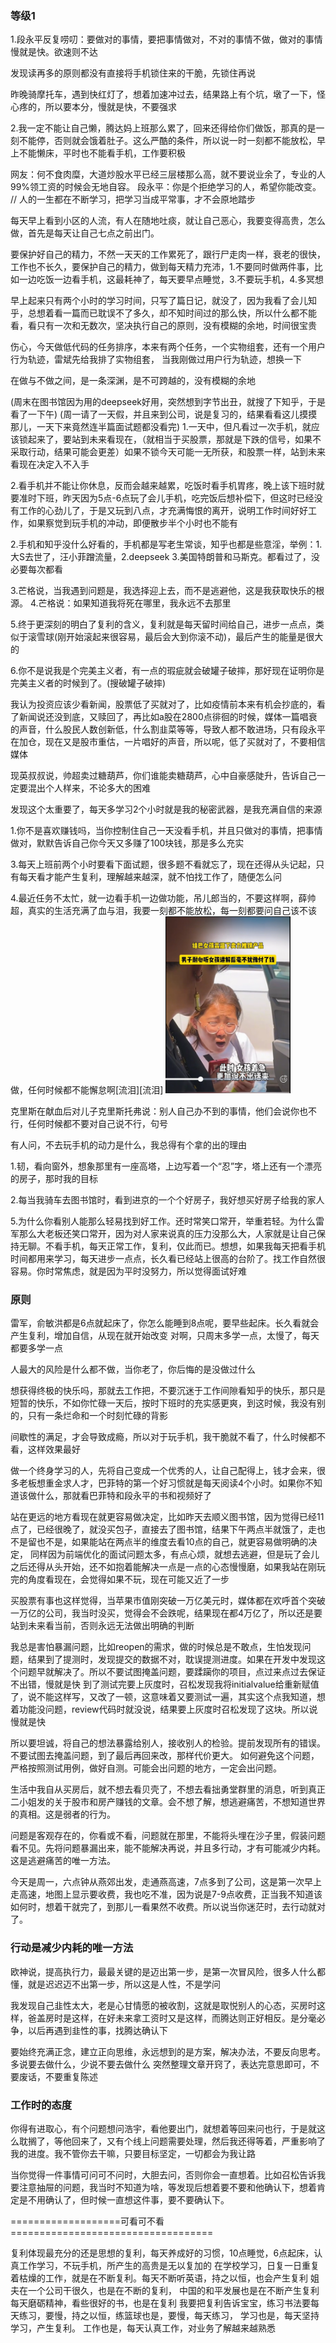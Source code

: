 

### 等级1
1.段永平反复唠叨：要做对的事情，要把事情做对，不对的事情不做，做对的事情慢就是快。欲速则不达

发现读再多的原则都没有直接将手机锁住来的干脆，先锁住再说

昨晚骑摩托车，遇到快红灯了，想着加速冲过去，结果路上有个坑，墩了一下，怪心疼的，所以要本分，慢就是快，不要强求

2.我一定不能让自己懒，腾达妈上班那么累了，回来还得给你们做饭，那真的是一刻不能停，否则就会饿着肚子。这么严酷的条件，所以说一时一刻都不能放松，早上不能懒床，平时也不能看手机，工作要积极


网友：何不食肉糜，大道炒股水平已经三层楼那么高，就不要说业余了，专业的人99%领工资的时候会无地自容。
段永平：你是个拒绝学习的人，希望你能改变。
// 人的一生都在不断学习，把学习当成平常事，才不会原地踏步

每天早上看到小区的人流，有人在随地吐痰，就让自己恶心，我要变得高贵，怎么做，首先是每天让自己七点之前出门。

要保护好自己的精力，不然一天天的工作累死了，跟行尸走肉一样，衰老的很快，工作也不长久，要保护自己的精力，做到每天精力充沛，1.不要同时做两件事，比如一边吃饭一边看手机，这最耗神了，每天要早点睡觉，3.不要玩手机，4.多冥想

早上起来只有两个小时的学习时间，只写了篇日记，就没了，因为我看了会儿知乎，总想着看一篇而已耽误不了多久，却不知时间过的那么快，所以什么都不能看，看只有一次和无数次，坚决执行自己的原则，没有模糊的余地，时间很宝贵



伤心，今天做低代码的任务排序，本来有两个任务，一个实物组套，还有一个用户行为轨迹，雷斌先给我排了实物组套，
当我刚做过用户行为轨迹，想换一下

在做与不做之间，是一条深渊，是不可跨越的，没有模糊的余地

(周末在图书馆因为用的deepseek好用，突然想到字节出丑，就搜了下知乎，于是看了一下午)
(周一请了一天假，并且来到公司，说是复习的，结果看看这儿摸摸那儿，一天下来竟然连半篇面试题都没看完)
1.一天中，但凡看过一次手机，就应该锁起来了，要站到未来看现在，（就相当于买股票，那就是下跌的信号，如果不采取行动，结果可能会更差）如果不锁今天可能一无所获，和股票一样，站到未来看现在决定入不入手

2.看手机并不能让你休息，反而会越来越累，吃饭时看手机胃疼，晚上该下班时就要准时下班，昨天因为5点-6点玩了会儿手机，吃完饭后想补偿下，但这时已经没有工作的心劲儿了，于是又玩到八点，才充满悔恨的离开，说明工作时间好好工作，如果察觉到玩手机的冲动，即便散步半个小时也不能有

2.手机和知乎没什么好看的，手机都是写老生常谈，知乎也都是些意淫，举例：1.大S去世了，汪小菲蹭流量，2.deepseek  3.美国特朗普和马斯克。都看过了，没必要每次都看

3.芒格说，当我遇到问题是，我选择迎上去，而不是逃避他，这是我获取快乐的根源。
4.芒格说：如果知道我将死在哪里，我永远不去那里

5.终于更深刻的明白了复利的含义，复利就是每天留时间给自己，进步一点点，类似于滚雪球(刚开始滚起来很容易，最后会大到你滚不动)，最后产生的能量是很大的

6.你不是说我是个完美主义者，有一点的瑕疵就会破罐子破摔，那好现在证明你是完美主义者的时候到了。(搜破罐子破摔)


我认为投资应该少看新闻，股票低了买就对了，比如疫情前本来有机会抄底的，看了新闻说还没到底，又赎回了，再比如a股在2800点徘徊的时候，媒体一篇唱衰的声音，什么股民人数创新低，什么割韭菜等等，导致人都不敢进场，只有段永平在加仓，现在又是股市重估，一片唱好的声音，所以呢，低了买就对了，不要相信媒体

现英叔叔说，帅超卖过糖葫芦，你们谁能卖糖葫芦，心中自豪感陡升，告诉自己一定要混出个人样来，不论多大的困难


发现这个太重要了，每天多学习2个小时就是我的秘密武器，是我充满自信的来源

1.你不是喜欢赚钱吗，当你控制住自己一天没看手机，并且只做对的事情，把事情做对，默默告诉自己你今天又多赚了100块钱，那是多么充实



3.每天上班前两个小时要看下面试题，很多题不看就忘了，现在还得从头记起，只有每天看才能产生复利，理解越来越深，就不怕找工作了，随便怎么问

4.最近任务不太忙，就一边看手机一边做功能，吊儿郎当的，不要这样啊，薛帅超，真实的生活充满了血与泪，我要一刻都不能放松，每一刻都要问自己该不该做，任何时候都不能懈怠啊[流泪][流泪]
<img src="assets/image-4.png"  width='200px' />

克里斯在献血后对儿子克里斯托弗说：别人自己办不到的事情，他们会说你也不行，任何时候都不要对自己说不行，句号

有人问，不去玩手机的动力是什么，我总得有个拿的出的理由

1.韧，看向窗外，想象那里有一座高塔，上边写着一个“忍”字，塔上还有一个漂亮的房子，那时我的目标

2.每当我骑车去图书馆时，看到进京的一个个好房子，我好想买好房子给我的家人





5.为什么你看别人能那么轻易找到好工作。还时常笑口常开，举重若轻。为什么雷军那么大老板还笑口常开，因为对人家来说真的压力没那么大，人家就是让自己保持无聊。不看手机，每天正常工作，复利，仅此而已。想想，如果我每天把看手机时间都用来学习，每天进步一点点，长久看已经站上很高的台阶了。找工作自然很容易。你时常焦虑，就是因为平时没努力，所以觉得面试好难


### 原则
雷军，俞敏洪都是6点就起床了，你怎么能睡到8点呢，要早些起床。长久看就会产生复利，增加自信，从现在就开始改变
对啊，只周末多学一点，太慢了，每天都要多学一点


人最大的风险是什么都不做，当你老了，你后悔的是没做过什么

想获得终极的快乐吗，那就去工作把，不要沉迷于工作间隙看知乎的快乐，那只是短暂的快乐，不如你忙碌一天后，按时下班时的充实感更爽，到这时候，我没有别的，只有一条烂命和一个时刻忙碌的背影

间歇性的满足，才会导致成瘾，所以对于玩手机，我干脆就不看了，什么时候都不看，这样效果最好


做一个终身学习的人，先将自己变成一个优秀的人，让自己配得上，钱才会来，很多老板想重金求人才，巴菲特的第一个好习惯就是每天阅读4个小时。如果你不知道该做什么，那就看巴菲特和段永平的书和视频好了

站在更远的地方看现在就更容易做决定，比如昨天去顺义图书馆，因为觉得已经11点了，已经很晚了，就没买包子，直接去了图书馆，结果下午两点半就饿了，走也不是留也不是，如果能站在两点半的维度去看10点的自己，就更容易做明确的决定，
同样因为前端优化的面试问题太多，有点心烦，就想去逃避，但是玩了会儿之后还得从头开始，还不如抱着能解决一点是一点的心态慢慢磨，如果我站在刚玩完的角度看现在，会觉得如果不玩，现在可能又近了一步

买股票有事也这样觉得，当苹果市值刚突破一万亿美元时，媒体都在欢呼首个突破一万亿的公司，我当时没买，觉得会不会跌呢，结果现在都4万亿了，所以还是要站到未来看当前，否则永远无法做出明确的判断


我总是害怕暴漏问题，比如reopen的需求，做的时候总是不敢点，生怕发现问题，结果到了提测时，发现提交的数据不对，耽误提测进度。如果在开发中发现这个问题早就解决了。所以不要试图掩盖问题，要蹂躏你的项目，点过来点过去保证不出错，慢就是快
到了测试完要上灰度时，召松发现我将initialvalue给重新赋值了，说不能这样写，又改了一顿，这意味着又要测试一遍，其实这个点我知道，想着功能没问题，review代码时就没说，结果要上灰度时召松发现了这块。所以说慢就是快

所以要坦诚，将自己的想法暴露给别人，接收别人的检验。提前发现所有的错误。不要试图去掩盖问题，到了最后再回来改，那样代价更大。
如何避免这个问题，严格按照测试用例，做好自测。可能会出问题的地方，一定会出问题。

生活中我自从买房后，就不想去看贝壳了，不想去看拙勇堂群里的消息，听到真正二小姐发的关于股市和房产赚钱的文章。会不想了解，想逃避痛苦，不想知道世界的真相。这是弱者的行为。

问题是客观存在的，你看或不看，问题就在那里，不能将头埋在沙子里，假装问题看不见。先将问题暴漏出来，能不能解决再说，并且多行动，才有可能减少内耗。这是逃避痛苦的唯一方法。

今天是周一，六点钟从燕郊出发，走通燕高速，7点多到了公司，这是第一次早上走高速，地图上显示要收费，我也吃不准，因为说是7-9点收费，正当我不知道该如何时，想着干就完了，到那儿一看果然不收费。所以说当你迷茫时，去行动就对了。



### 行动是减少内耗的唯一方法
欧神说，提高执行力，最最关键的是迈出第一步，是第一次冒风险，很多人什么都懂，就是迟迟迈不出第一步，所以这是人性，不是学问


我发现自己韭性太大，老是心甘情愿的被收割，这就是取悦别人的心态，买房时这样，爸盖房时是这样，在好未来拿工资时又是这样，而腾达则正好相反。是分毫必争，以后再遇到韭性的事，找腾达确认下


要始终充满正念，建立正向思维，永远想到的是方案，解决办法，不要反向思考。多说要去做什么，少说不要去做什么
突然整理文章开窍了，表达完意思即可，不要废话，不要重复陈述


### 工作时的态度
你得有进取心，有个问题想问浩宇，看他要出门，就想着等回来问也行，于是就这么耽搁了，等他回来了，又有个线上问题需要处理，然后我还得等着，严重影响了我的进度。我不管你去干嘛，只要目标坚定，一切都会为我让路

当你觉得一件事情可问可不问时，大胆去问，否则你会一直想着。比如召松告诉我要注意抽屉的问题，我当时不知道为啥，等发现后想着要不要和他确认下，想着肯定是不用确认了，但时候一直想这件事，要不要确认下。

===================可看可不看===================================

复利体现最充分的还是思想的复利，每天养成好的习惯，10点睡觉，6点起床，认真工作学习，不玩手机，所产生的高贵是无以复加的
在学校学习，日复一日重复着枯燥的工作，就是在不断复利。每天不断听英语，持之以恒，也会产生复利
姐夫在一个公司干很久，也是在不断的复利，
中国的和平发展也是在不断产生复利
每天磨砺精神，看些很好的书，也是在复利
我要把复利告诉宝宝，练习书法要每天练习，要慢，持之以恒，练篮球也是，要慢，每天练习，
学习也是，每天坚持学习，产生复利。
工作也是，每天认真工作，对业务了解越来越熟悉
